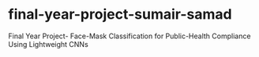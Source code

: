# final-year-project-sumair-samad
Final Year Project- Face-Mask Classification for Public-Health Compliance Using Lightweight CNNs
